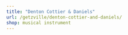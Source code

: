 ```yaml
---
title: "Denton Cottier & Daniels"
url: /getzville/denton-cottier-and-daniels/
shop: musical instrument
---
```

